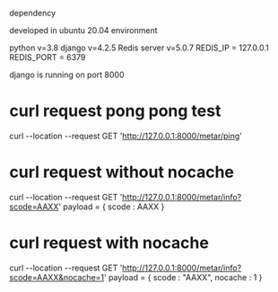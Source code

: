 dependency

developed in ubuntu 20.04 environment

python  v=3.8
django  v=4.2.5
Redis server v=5.0.7
REDIS_IP = 127.0.0.1
REDIS_PORT = 6379


django is running on port 8000

# curl request pong pong test
curl --location --request GET 'http://127.0.0.1:8000/metar/ping'
# curl request without nocache
curl --location --request GET 'http://127.0.0.1:8000/metar/info?scode=AAXX'
payload = { scode : AAXX } 
# curl request with nocache
curl --location --request GET 'http://127.0.0.1:8000/metar/info?scode=AAXX&nocache=1'
payload = { scode : "AAXX", nocache : 1 } 




